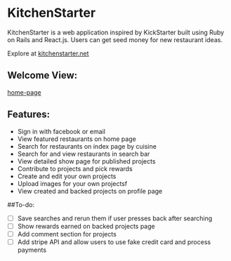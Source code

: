 # KitchenStarter

KitchenStarter is a web application inspired by KickStarter built using Ruby on Rails and React.js. Users can get seed money for new restaurant ideas.

Explore at [kitchenstarter.net][live]

[live]: http://www.kitchenstarter.net


## Welcome View:

[home-page]

[home-page]: docs/images/home-page.png

## Features:

- Sign in with facebook or email
- View featured restaurants on home page
- Search for restaurants on index page by cuisine
- Search for and view restaurants in search bar
- View detailed show page for published projects
- Contribute to projects and pick rewards
- Create and edit your own projects
- Upload images for your own projectsf
- View created and backed projects on profile page


##To-do:

- [ ] Save searches and rerun them if user presses back after searching
- [ ] Show rewards earned on backed projects page
- [ ] Add comment section for projects
- [ ] Add stripe API and allow users to use fake credit card and process payments

